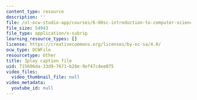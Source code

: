 ```yaml
---
content_type: resource
description: ''
file: /ol-ocw-studio-app/courses/6-00sc-introduction-to-computer-science-and-programming-spring-2011/715606da33d97671b28e9ef47c4ee075_yVkt3Px4KHA.srt
file_size: 54943
file_type: application/x-subrip
learning_resource_types: []
license: https://creativecommons.org/licenses/by-nc-sa/4.0/
ocw_type: OCWFile
resourcetype: Other
title: 3play caption file
uid: 715606da-33d9-7671-b28e-9ef47c4ee075
video_files:
  video_thumbnail_file: null
video_metadata:
  youtube_id: null
---
```

